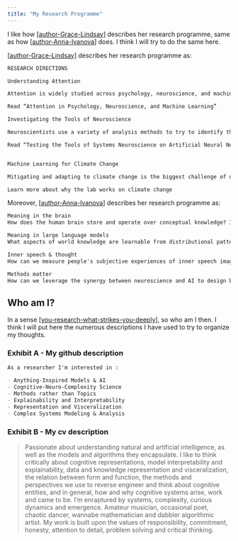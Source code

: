 ```yaml
---
title: "My Research Programme"
---
```


I like how [[author-Grace-Lindsay]] describes her research programme, same as how [[author-Anna-Ivanova]] does. I think I will try to do the same here.

[[author-Grace-Lindsay]] describes her research programme as:

```markdown
RESEARCH DIRECTIONS

Understanding Attention

Attention is widely studied across psychology, neuroscience, and machine learning. To what extent do these different forms of attention relate to each other? Can we use models of attention in artificial neural networks to understand how attention enhances behavior in people? What can the connection between attention and learning in biology tell us about how to make machines learn better?

Read “Attention in Psychology, Neuroscience, and Machine Learning”

Investigating the Tools of Neuroscience

Neuroscientists use a variety of analysis methods to try to identify the features of neural activity that drive behavior. Are these tools capable of providing such insights? Artificial neural networks offer an ideal testing ground for the tools of neuroscience as they allow for full access to the neural activity responsible for behavior.

Read “Testing the Tools of Systems Neuroscience on Artificial Neural Networks”


Machine Learning for Climate Change

Mitigating and adapting to climate change is the biggest challenge of our generation. Progress in many areas can be expedited through the use of artificial intelligence. The Lindsay Lab is particularly focused on analysis of remote sensing data.

Learn more about why the lab works on climate change
```

Moreover, [[author-Anna-Ivanova]] describes her research programme as:

```markdown
Meaning in the brain
How does the human brain store and operate over conceptual knowledge? Is knowledge domain-specific or domain-general? Does the brain have dedicated machinery for navigating the conceptual space? What is the role of the language brain network in semantic/conceptual processing?

Meaning in large language models
What aspects of world knowledge are learnable from distributional patterns in text? Do large language models have robust internal models of objects, agents, properties, and events in the world? Do models operate over world knowledge representations in a way similar to humans?

Inner speech & thought
How can we measure people's subjective experiences of inner speech imagery? Do inner speech experiences mediate behavioral performance and neural activity evoked by diverse cognitive tasks? Can we predict how strongly a person relies on inner speech from brain activity alone? And can inner speech support reasoning in AI systems?

Methods matter
How can we leverage the synergy between neuroscience and AI to design better methods for probing and interpreting intelligent systems? What is the optimal tradeoff between simplicity and fidelity when designing neural probes? Can we use the power of flexible new tools like Julia to develop better analysis practices?
```

## Who am I?

In a sense [[you-research-what-strikes-you-deeply]], so who am I then. I think I will put here the numerous descriptions I have used to try to organize my thoughts.

### Exhibit A - My github description

```markdown
As a researcher I'm interested in :

- Anything-Inspired Models & AI
- Cognitive-Neuro-Complexity Science
- Methods rather than Topics
- Explainability and Interpretability
- Representation and Visceralization
- Complex Systems Modeling & Analysis
```

### Exhibit B - My cv description

>Passionate about understanding natural and artificial intelligence, as well as the models and algorithms they encapsulate. I like to think critically about cognitive representations, model interpretability and explainability, data and knowledge representation and visceralization, the relation between form and function, the methods and perspectives we use to reverse engineer and think about cognitive entities, and in general, how and why cognitive systems arise, work and came to be. I’m enraptured by systems, complexity, curious dynamics and emergence. Amateur musician, occasional poet, chaotic dancer, wannabe mathematician and dabbler algorithmic artist. My work is built upon the values of responsibility, commitment, honesty, attention to detail, problem solving and critical thinking.




[//begin]: # "Autogenerated link references for markdown compatibility"
[author-Anna-Ivanova]: ./../bubbles/stub "author-Anna-Ivanova"
[author-Anna-Ivanova]: ./../bubbles/stub "author-Anna-Ivanova"
[author-Grace-Lindsay]: ./../bubbles/stub "author-Grace-Lindsay"
[author-Grace-Lindsay]: ./../bubbles/stub "author-Grace-Lindsay"
[you-research-what-strikes-you-deeply]: ./../bubbles/stub "you-research-what-strikes-you-deeply"
[//end]: # "Autogenerated link references"